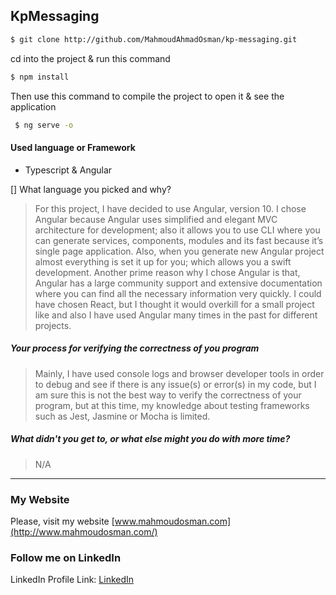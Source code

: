 ## KpMessaging

```bash
$ git clone http://github.com/MahmoudAhmadOsman/kp-messaging.git
```

 cd into the project & run this command
```bash
$ npm install    
```
Then use this command to compile the project to open it & see the application

```bash
 $ ng serve -o    
```


#### Used language or Framework
 - Typescript & Angular




[] What language you picked and why?
> For this project, I have decided to use Angular, version 10. I chose Angular because Angular uses simplified and elegant MVC architecture for development; also it allows you to use CLI where you can generate services, components, modules and its fast because it’s single page application. Also, when you generate new Angular project almost everything is set it up for you; which allows you a swift development. Another prime reason why I chose Angular is that, Angular has a large community support and extensive documentation where you can find all the necessary information very quickly.  I could have chosen React, but I thought it would overkill for a small project like and also I have used Angular many times in the past for different projects.
##### Your process for verifying the correctness of you program
> Mainly, I have used console logs and browser developer tools in order to debug and see if there is any issue(s) or error(s) in my code, but I am sure this is not the best way to verify the correctness of your program, but at this time, my knowledge about testing frameworks such as Jest, Jasmine or Mocha is limited.  
##### What didn't you get to, or what else might you do with more time?
> N/A

















________________________________________________________

### My Website

Please, visit my website
[www.mahmoudosman.com](http://www.mahmoudosman.com/)


### Follow me on LinkedIn

LinkedIn Profile Link: [LinkedIn](https://www.linkedin.com/in/mahmoudaoman/) 
